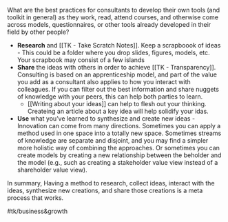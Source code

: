 What are the best practices for consultants to develop their own tools (and toolkit in general) as they work, read, attend courses, and otherwise come across models, questionnaires, or other tools already developed in their field by other people?

* **Research** and [[TK - Take Scratch Notes]]. Keep a scrapboook of ideas - This could be a folder where you drop slides, figures, models, etc. Your scrapbook may consist of a few islands
* **Share** the ideas with others in order to achieve [[TK - Transparency]]. Consulting is based on an apprenticeship model, and part of the value you add as a consultant also applies to how you interact with colleagues. If you can filter out the best information and share nuggets of knowledge with your peers, this can help both parties to learn.
	* [[Writing about your ideas]] can help to flesh out your thinking. Createing an article about a key idea will help solidify your idas.
* **Use** what you’ve learned to synthesize and create new ideas - Innovation can come from many directions. Sometimes you can apply a method used in one space into a totally new space. Sometimes streams of knowledge are separate and disjoint, and you may find a simpler more holistic way of combining the approaches. Or sometimes you can create models by creating a new relationship between the beholder and the model (e.g., such as creating a stakeholder value view instead of a shareholder value view).

In summary, Having a method to research, collect ideas, interact with the ideas, synthesize new creations, and share those creations is a meta process that works.

#tk/business&growth
